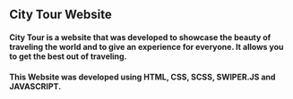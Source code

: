 ## City Tour Website

####  City Tour is a website that was developed to showcase the beauty of traveling the world and to give an experience for everyone. It allows you to get the best out of traveling.

#### This Website was developed using HTML, CSS, SCSS, SWIPER.JS and JAVASCRIPT.
